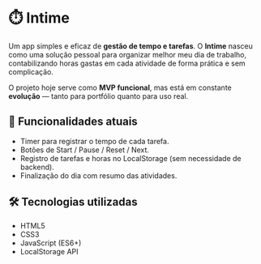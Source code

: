 # ⏱️ **Intime**

Um app simples e eficaz de **gestão de tempo e tarefas**.
O **Intime** nasceu como uma solução pessoal para organizar melhor meu dia de trabalho, contabilizando horas gastas em cada atividade de forma prática e sem complicação.

O projeto hoje serve como **MVP funcional**, mas está em constante **evolução** — tanto para portfólio quanto para uso real.

## 🚀 **Funcionalidades atuais**
- Timer para registrar o tempo de cada tarefa.
- Botões de Start / Pause / Reset / Next.
- Registro de tarefas e horas no LocalStorage (sem necessidade de backend).
- Finalização do dia com resumo das atividades.

## 🛠️ **Tecnologias utilizadas**
- HTML5
- CSS3
- JavaScript (ES6+)
- LocalStorage API
